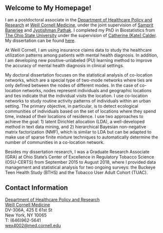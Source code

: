 ## Welcome to My Homepage!

I am a postdoctoral associate in the [Department of Healthcare Policy and Research](https://hpr.weill.cornell.edu/) at [Weill Cornell Medicine](https://weill.cornell.edu/), under the joint supervision of [Samprit Banerjee](http://vivo.med.cornell.edu/display/cwid-sab2028) and [Jyotishman Pathak](http://vivo.med.cornell.edu/display/cwid-jyp2001). I completed my PhD in Biostatistics from [The Ohio State University](https://www.osu.edu/) under the supervision of [Catherine (Kate) Calder](https://cacalder.com/). My dissertation can be found [here](http://rave.ohiolink.edu/etdc/view?acc_num=osu1566156023255678).

At Weill Cornell, I am using insurance claims data to study the healthcare utilization patterns among patients with mental health diagnosis. In addition, I am developing new positive-unlabeled (PU) learning method to improve the accuracy of mental health diagnosis in clinical settings. 

My doctoral dissertation focuses on the statistical analysis of co-location networks, which are a special type of two-mode networks where ties are only defined between the nodes of different modes. In the case of co-location networks, nodes represent individuals and geographic locations and ties indicate that the individual visits the location. I use co-location networks to study routine activity patterns of individuals within an urban setting. The primary objective, in particular, is to detect ecological communities of individuals based on the set of locations where they spend time, instead of their locations of residence. I use two approaches to achieve the goal: 1) latent Dirichlet allocation (LDA), a well-developed method in text data mining, and 2) hierarchical Bayesian non-negative matrix factorization (NMF), which is similar to LDA but can be adapted to make use of sparse finite mixture techniques to automatically determine the number of communities in a co-location network. 

Besides my dissertation research, I was a Graduate Research Associate (GRA) at Ohio State’s Center of Excellence in Regulatory Tobacco Science (OSU-CERTS) from September 2015 to August 2018, where I provided data management and statistical analysis for two ongoing surveys: the Buckeye Teen Health Study (BTHS) and the Tobacco User Adult Cohort (TUAC).

[comment]: # (### Jekyll Themes)

## Contact Information

[Department of Healthcare Policy and Research](https://hpr.weill.cornell.edu/)<br>
[Weill Cornell Medicine](https://weill.cornell.edu/)<br>
DV-306A, 425 E 61st St<br>
New York, NY 10065<br>
T: (646)962-5641<br>
[wex4002@med.cornell.edu](mailto:wex4002@med.cornell.edu)
